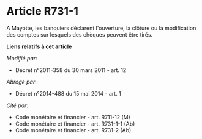 # Article R731-1

A Mayotte, les banquiers déclarent l'ouverture, la clôture ou la modification des comptes sur lesquels des chèques peuvent
être tirés.

**Liens relatifs à cet article**

_Modifié par_:

  - Décret n°2011-358 du 30 mars 2011 - art. 12

_Abrogé par_:

  - Décret n°2014-488 du 15 mai 2014 - art. 1

_Cité par_:

  - Code monétaire et financier - art. R711-12 (M)
  - Code monétaire et financier - art. R731-1-1 (Ab)
  - Code monétaire et financier - art. R731-2 (Ab)
